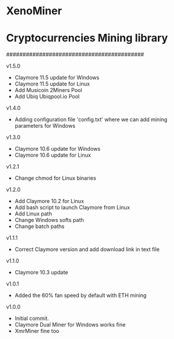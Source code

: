 # XenoMiner
# Cryptocurrencies Mining library
##########################################

v1.5.0
- Claymore 11.5 update for Windows
- Claymore 11.5 update for Linux
- Add Musicoin 2Miners Pool
- Add Ubiq Ubiqpool.io Pool

v1.4.0
- Adding configuration file 'config.txt' where we can add mining parameters for Windows

v1.3.0
- Claymore 10.6 update for Windows
- Claymore 10.6 update for Linux

v1.2.1
- Change chmod for Linux binaries

v1.2.0
- Add Claymore 10.2 for Linux
- Add bash script to launch Claymore from Linux
- Add Linux path
- Change Windows softs path
- Change batch paths

v1.1.1
- Correct Claymore version and add download link in text file

v1.1.0
- Claymore 10.3 update

v1.0.1
- Added the 60% fan speed by default with ETH mining

v1.0.0
- Initial commit.
- Claymore Dual Miner for Windows works fine
- XmrMiner fine too
